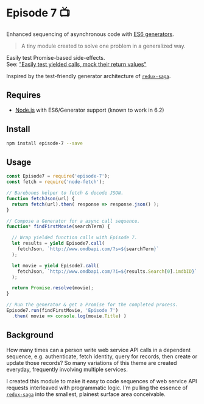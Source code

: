 Episode 7 📺
============
Enhanced sequencing of asynchronous code with [ES6 generators](https://developer.mozilla.org/en-US/docs/Web/JavaScript/Reference/Global_Objects/Generator).

> A tiny module created to solve one problem in a generalized way.

Easily test Promise-based side-effects.  
See: ["Easily test yielded calls, mock their return values"](index-test.js)

Inspired by the test-friendly generator architecture of [`redux-saga`](https://github.com/yelouafi/redux-saga).

Requires
--------

* [Node.js](https://nodejs.org) with ES6/Generator support (known to work in 6.2)

Install
-------

```bash
npm install episode-7 --save
```

Usage
-----

```javascript
const Episode7 = require('episode-7');
const fetch = require('node-fetch');

// Barebones helper to fetch & decode JSON.
function fetchJson(url) {
  return fetch(url).then( response => response.json() );
}

// Compose a Generator for a async call sequence.
function* findFirstMovie(searchTerm) {

  // Wrap yielded function calls with Episode 7.
  let results = yield Episode7.call(
    fetchJson, `http://www.omdbapi.com/?s=${searchTerm}`
  );

  let movie = yield Episode7.call(
    fetchJson, `http://www.omdbapi.com/?i=${results.Search[0].imdbID}`
  );

  return Promise.resolve(movie);
}

// Run the generator & get a Promise for the completed process.
Episode7.run(findFirstMovie, 'Episode 7')
  .then( movie => console.log(movie.Title) )
```


Background
----------
How many times can a person write web service API calls in a dependent sequence, e.g. authenticate, fetch identity, query for records, then create or update those records? So many variations of this theme are created everyday, frequently involving multiple services.

I created this module to make it easy to code sequences of web service API requests interleaved with programmatic logic. I'm pulling the essence of [`redux-saga`](https://github.com/yelouafi/redux-saga) into the smallest, plainest surface area conceivable.